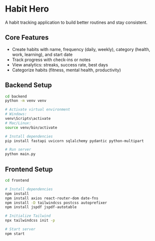 # Habit Hero

A habit tracking application to build better routines and stay consistent.

## Core Features

* Create habits with name, frequency (daily, weekly), category (health, work, learning), and start date
* Track progress with check-ins or notes
* View analytics: streaks, success rate, best days
* Categorize habits (fitness, mental health, productivity)

## Backend Setup
```bash
cd backend
python -m venv venv

# Activate virtual environment
# Windows:
venv\Scripts\activate
# Mac/Linux:
source venv/bin/activate

# Install dependencies
pip install fastapi uvicorn sqlalchemy pydantic python-multipart

# Run server
python main.py
```

## Frontend Setup
```bash
cd frontend

# Install dependencies
npm install
npm install axios react-router-dom date-fns
npm install -D tailwindcss postcss autoprefixer
npm install jspdf jspdf-autotable

# Initialize Tailwind
npx tailwindcss init -p

# Start server
npm start
